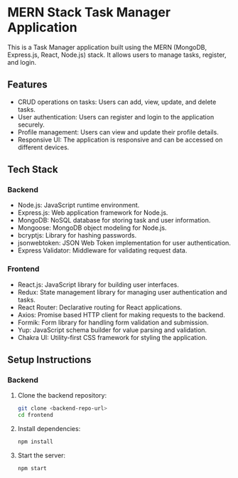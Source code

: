 # MERN Stack Task Manager Application

This is a Task Manager application built using the MERN (MongoDB, Express.js, React, Node.js) stack. It allows users to manage tasks, register, and login.

## Features

- CRUD operations on tasks: Users can add, view, update, and delete tasks.
- User authentication: Users can register and login to the application securely.
- Profile management: Users can view and update their profile details.
- Responsive UI: The application is responsive and can be accessed on different devices.



## Tech Stack

### Backend

- Node.js: JavaScript runtime environment.
- Express.js: Web application framework for Node.js.
- MongoDB: NoSQL database for storing task and user information.
- Mongoose: MongoDB object modeling for Node.js.
- bcryptjs: Library for hashing passwords.
- jsonwebtoken: JSON Web Token implementation for user authentication.
- Express Validator: Middleware for validating request data.

### Frontend

- React.js: JavaScript library for building user interfaces.
- Redux: State management library for managing user authentication and tasks.
- React Router: Declarative routing for React applications.
- Axios: Promise based HTTP client for making requests to the backend.
- Formik: Form library for handling form validation and submission.
- Yup: JavaScript schema builder for value parsing and validation.
- Chakra UI: Utility-first CSS framework for styling the application.

## Setup Instructions

### Backend

1. Clone the backend repository:
   ```bash
   git clone <backend-repo-url>
   cd frontend
   ```
2. Install dependencies:
   ```bash
   npm install
   ```
3. Start the server:

   ```bash
   npm start
   ```
